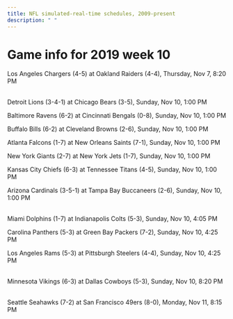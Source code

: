 ```yaml
---
title: NFL simulated-real-time schedules, 2009-present
description: " "
---
```


# Game info for 2019 week 10

Los Angeles Chargers (4-5) at Oakland Raiders (4-4), Thursday, Nov 7, 8:20 PM

<br/>Detroit Lions (3-4-1) at Chicago Bears (3-5), Sunday, Nov 10, 1:00 PM

Baltimore Ravens (6-2) at Cincinnati Bengals (0-8), Sunday, Nov 10, 1:00 PM

Buffalo Bills (6-2) at Cleveland Browns (2-6), Sunday, Nov 10, 1:00 PM

Atlanta Falcons (1-7) at New Orleans Saints (7-1), Sunday, Nov 10, 1:00 PM

New York Giants (2-7) at New York Jets (1-7), Sunday, Nov 10, 1:00 PM

Kansas City Chiefs (6-3) at Tennessee Titans (4-5), Sunday, Nov 10, 1:00 PM

Arizona Cardinals (3-5-1) at Tampa Bay Buccaneers (2-6), Sunday, Nov 10, 1:00 PM

<br/>Miami Dolphins (1-7) at Indianapolis Colts (5-3), Sunday, Nov 10, 4:05 PM

Carolina Panthers (5-3) at Green Bay Packers (7-2), Sunday, Nov 10, 4:25 PM

Los Angeles Rams (5-3) at Pittsburgh Steelers (4-4), Sunday, Nov 10, 4:25 PM

<br/>Minnesota Vikings (6-3) at Dallas Cowboys (5-3), Sunday, Nov 10, 8:20 PM

<br/>Seattle Seahawks (7-2) at San Francisco 49ers (8-0), Monday, Nov 11, 8:15 PM

